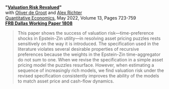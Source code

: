 **"[Valuation Risk Revalued](../pdf/DRT_ValuationRisk.pdf)"**  
with [Oliver de Groot](https://sites.google.com/site/oliverdegroot/) and [Alex Richter](http://www.alexrichterecon.com/)  
[Quantitative Economics](https://www.econometricsociety.org/publications/quantitative-economics/2022/05/01/Valuation-risk-revalued), May 2022, Volume 13, Pages 723-759  
**[FRB Dallas Working Paper 1808](https://doi.org/10.24149/wp1808r1)**

> This paper shows the success of valuation risk—time-preference shocks in Epstein-Zin utility—in resolving asset pricing puzzles rests sensitively on the way it is introduced. The specification used in the literature violates several desirable properties of recursive preferences because the weights in the Epstein-Zin time-aggregator do not sum to one. When we revise the specification in a simple asset pricing model the puzzles resurface. However, when estimating a sequence of increasingly rich models, we find valuation risk under the revised specification consistently improves the ability of the models to match asset price and cash-flow dynamics.